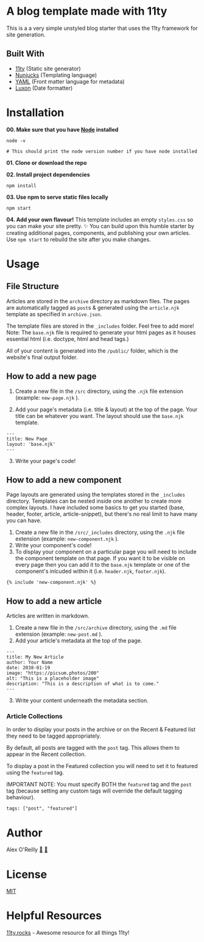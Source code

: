 # A blog template made with 11ty

This is a a very simple unstyled blog starter that uses the 11ty framework for site generation.

## Built With

- [11ty](https://www.11ty.dev/) (Static site generator)
- [Nunjucks](https://mozilla.github.io/nunjucks/) (Templating language)
- [YAML](https://yaml.org/) (Front matter language for metadata)
- [Luxon](https://moment.github.io/luxon/#/) (Date formatter)

# Installation

**00. Make sure that you have [Node](https://nodejs.org/en) installed**

```
node -v

# This should print the node version number if you have node installed
```

**01. Clone or download the repo**

**02. Install project dependencies**

```
npm install
```

**03. Use npm to serve static files locally**

```
npm start
```

**04. Add your own flavour!** This template includes an empty `styles.css` so you can make your site pretty. ✨ You can build upon this humble starter by creating additional pages, components, and publishing your own articles. Use `npm start` to rebuild the site after you make changes.

# Usage

## File Structure

Articles are stored in the `archive` directory as markdown files. The pages are automatically tagged as `post`s & generated using the `article.njk` template as specified in `archive.json`.

The template files are stored in the `_includes` folder. Feel free to add more! Note: The `base.njk` file is required to generate your html pages as it houses essential html (i.e. doctype, html and head tags.)

All of your content is generated into the `/public/` folder, which is the website's final output folder.

## How to add a new page

1. Create a new file in the `/src` directory, using the `.njk` file extension (example: `new-page.njk` ).

2. Add your page's metadata (i.e. title & layout) at the top of the page. Your title can be whatever you want. The layout should use the `base.njk` template.

```
---
title: New Page
layout: 'base.njk'
---
```

3. Write your page's code!

## How to add a new component

Page layouts are generated using the templates stored in the `_includes` directory. Templates can be nested inside one another to create more complex layouts. I have included some basics to get you started (base, header, footer, article, article-snippet), but there's no real limit to have many you can have.

1. Create a new file in the `/src/_includes` directory, using the `.njk` file extension (example: `new-component.njk` ).
2. Write your component's code!
3. To display your component on a particular page you will need to include the component template on that page. If you want it to be visible on every page then you can add it to the `base.njk` template or one of the component's inlcuded within it (i.e. `header.njk`, `footer.njk`).

```
{% include 'new-component.njk' %}
```

## How to add a new article

Articles are written in markdown.

1. Create a new file in the `/src/archive` directory, using the `.md` file extension (example: `new-post.md` ).
2. Add your article's metadata at the top of the page.

```
---
title: My New Article
author: Your Name
date: 2038-01-19
image: "https://picsum.photos/200"
alt: "This is a placeholder image"
description: "This is a description of what is to come."
---
```

3. Write your content underneath the metadata section.

### Article Collections

In order to display your posts in the archive or on the Recent & Featured list they need to be tagged appropriately.

By default, all posts are tagged with the `post` tag. This allows them to appear in the Recent collection.

To display a post in the Featured collection you will need to set it to featured using the `featured` tag.

IMPORTANT NOTE: You must specify BOTH the `featured` tag and the `post` tag (because setting any custom tags will override the default tagging behaviour).

```
tags: ["post", "featured"]
```

# Author

Alex O'Reilly
[🔗](https://www.alekzandriia.com)
[💌](mailto:hello@alekzandriia.com)

# License

[MIT](https://choosealicense.com/licenses/mit/)

# Helpful Resources

[11ty.rocks](https://11ty.rocks/) - Awesome resource for all things 11ty!

